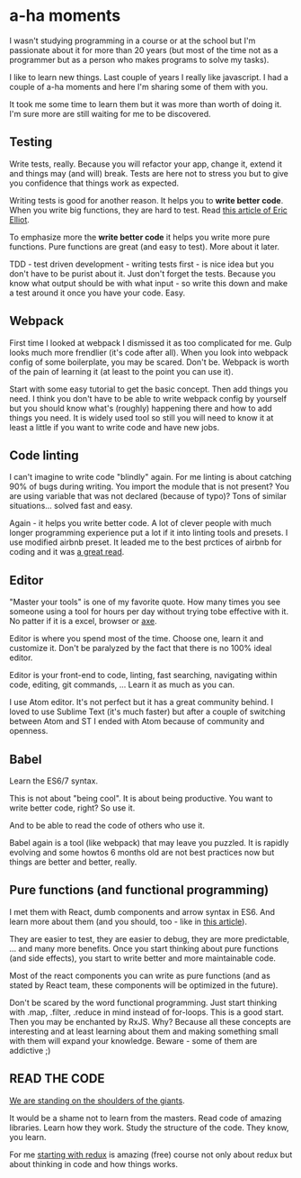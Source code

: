 # a-ha moments

I wasn't studying programming in a course or at the school but I'm passionate about it for more than 20 years (but most of the time not as a programmer but as a person who makes programs to solve my tasks).

I like to learn new things. Last couple of years I really like javascript. I had a couple of a-ha moments and here I'm sharing some of them with you.

It took me some time to learn them but it was more than worth of doing it. I'm sure more are still waiting for me to be discovered.


## Testing

Write tests, really. Because you will refactor your app, change it, extend it and things may (and will) break. Tests are here not to stress you but to give you confidence that things work as expected.

Writing tests is good for another reason. It helps you to **write better code**. When you write big functions, they are hard to test. Read [this article of Eric Elliot](https://medium.com/javascript-scene/why-i-use-tape-instead-of-mocha-so-should-you-6aa105d8eaf4#.d1du6s753).

To emphasize more the **write better code** it helps you write more pure functions. Pure functions are great (and easy to test). More about it later.

TDD - test driven development - writing tests first - is nice idea but you don't have to be purist about it. Just don't forget the tests. Because you know what output should be with what input - so write this down and make a test around it once you have your code. Easy.


## Webpack

First time I looked at webpack I dismissed it as too complicated for me. Gulp looks much more frendlier (it's code after all). When you look into webpack config of some boilerplate, you may be scared. Don't be. Webpack is worth of the pain of learning it (at least to the point you can use it).

Start with some easy tutorial to get the basic concept. Then add things you need. I think you don't have to be able to write webpack config by yourself but you should know what's (roughly) happening there and how to add things you need. It is widely used tool so still you will need to know it at least a little if you want to write code and have new jobs.


## Code linting

I can't imagine to write code "blindly" again. For me linting is about catching 90% of bugs during writing. You import the module that is not present? You are using variable that was not declared (because of typo)? Tons of similar situations... solved fast and easy.

Again - it helps you write better code. A lot of clever people with much longer programming experience put a lot if it into linting tools and presets. I use modified airbnb preset. It leaded me to the best prctices of airbnb for coding and it was [a great read](https://github.com/airbnb/javascript).


## Editor

"Master your tools" is one of my favorite quote. How many times you see someone using a tool for hours per day without trying tobe effective with it. No patter if it is a excel, browser or [axe](http://www.brainyquote.com/quotes/quotes/a/abrahamlin109275.html).

Editor is where you spend most of the time. Choose one, learn it and customize it. Don't be paralyzed by the fact that there is no 100% ideal editor.

Editor is your front-end to code, linting, fast searching, navigating within code, editing, git commands, ... Learn it as much as you can.

I use Atom editor. It's not perfect but it has a great community behind. I loved to use Sublime Text (it's much faster) but after a couple of switching between Atom and ST I ended with Atom because of community and openness.


## Babel

Learn the ES6/7 syntax.

This is not about "being cool". It is about being productive. You want to write better code, right? So use it.

And to be able to read the code of others who use it.

Babel again is a tool (like webpack) that may leave you puzzled. It is rapidly evolving and some howtos 6 months old are not best practices now but things are better and better, really.


## Pure functions (and functional programming)

I met them with React, dumb components and arrow syntax in ES6. And learn more about them (and you should, too - like in [this article](https://medium.com/javascript-scene/the-two-pillars-of-javascript-pt-2-functional-programming-a63aa53a41a4#.9ilfchlrl)).

They are easier to test, they are easier to debug, they are more predictable, ... and many more benefits. Once you start thinking about pure functions (and side effects), you start to write better and more maintainable code.

Most of the react components you can write as pure functions (and as stated by React team, these components will be optimized in the future).

Don't be scared by the word functional programming. Just start thinking with .map, .filter, .reduce in mind instead of for-loops. This is a good start. Then you may be enchanted by RxJS. Why? Because all these concepts are interesting and at least learning about them and making something small with them will expand your knowledge. Beware - some of them are addictive ;)


## READ THE CODE

[We are standing on the shoulders of the giants](https://en.wikipedia.org/wiki/Standing_on_the_shoulders_of_giants).

It would be a shame not to learn from the masters. Read code of amazing libraries. Learn how they work. Study the structure of the code. They know, you learn.

For me [starting with redux](https://egghead.io/courses/getting-started-with-redux) is amazing (free) course not only about redux but about thinking in code and how things works.
